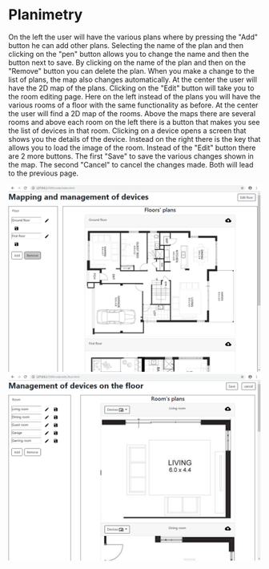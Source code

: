 # Planimetry
On the left the user will have the various plans where by pressing the "Add" button he can add other plans.
Selecting the name of the plan and then clicking on the "pen" button allows you to change the name and then the button next to save.
By clicking on the name of the plan and then on the "Remove" button you can delete the plan.
When you make a change to the list of plans, the map also changes automatically.
At the center the user will have the 2D map of the plans.
Clicking on the "Edit" button will take you to the room editing page.
Here on the left instead of the plans you will have the various rooms of a floor with the same functionality as before.
At the center the user will find a 2D map of the rooms.
Above the maps there are several rooms and above each room on the left there is a button that makes you see the list of devices in that room.
Clicking on a device opens a screen that shows you the details of the device.
Instead on the right there is the key that allows you to load the image of the room.
Instead of the "Edit" button there are 2 more buttons.
The first "Save" to save the various changes shown in the map.
The second "Cancel" to cancel the changes made.
Both will lead to the previous page.

![Main page](Screenshot_mainpage.PNG)
![Edit page](Screenshot_editpage.PNG)
